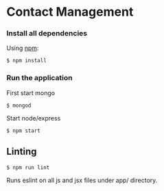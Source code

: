 # Contact Management
### Install all dependencies

Using [npm](https://www.npmjs.com/):

	$ npm install

### Run the application
First start mongo

	$ mongod

Start node/express

	$ npm start

## Linting

	$ npm run lint

Runs eslint on all js and jsx files under app/ directory.

